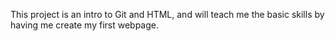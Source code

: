This project is an intro to Git and HTML, and will teach me the basic skills by having me create my first webpage. 